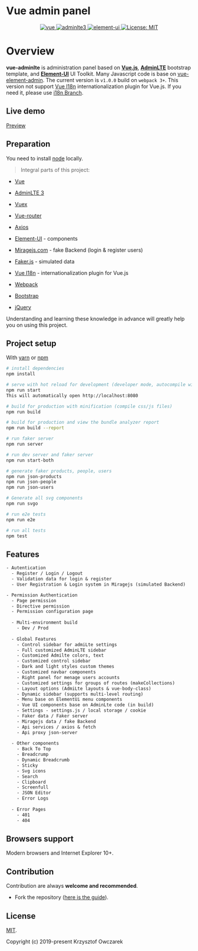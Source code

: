 # Vue admin panel

<p align="center">
  <a href="https://github.com/vuejs/vue">
    <img src="https://img.shields.io/badge/vue-2.5.2-brightgreen.svg" alt="vue">
  </a>  
  <a href="https://github.com/ColorlibHQ/AdminLTE">
      <img src="https://img.shields.io/badge/adminlte-3.0.2-brightgreen.svg" alt="adminlte3">
  </a>
  <a href="https://github.com/ElemeFE/element">
    <img src="https://img.shields.io/badge/element--ui-2.14.1-brightgreen.svg" alt="element-ui">
  </a>   
  <a href="https://opensource.org/licenses/MIT">
      <img src="https://img.shields.io/badge/License-MIT-blue.svg" alt="License: MIT">
    </a>  
</p>

# Overview

**vue-adminlte** is administration panel based on **[Vue.js](https://github.com/vuejs/vue)**, **[AdminLTE](https://github.com/ColorlibHQ/AdminLTE)** bootstrap template, and **[Element-UI](https://github.com/ElemeFE/element)** UI Toolkit.
Many Javascript code is base on [vue-element-admin](https://github.com/PanJiaChen/vue-element-admin/). The current version is `v1.0.0` build on `webpack 3+`.
This version not support [Vue I18n](https://kazupon.github.io/vue-i18n/) internationalization plugin for Vue.js.
If you need it, please use [i18n Branch](https://github.com/KOwiec/tree/vue-adminLte-wbpack-lang).

## Live demo

[Preview](https://kowiec.github.io/vue-adminLte)

## Preparation

You need to install [node](http://nodejs.org/) locally.  

>  Integral parts of this project:

 - [Vue](https://vuejs.org/index.html)
 
 - [AdminLTE 3](https://adminlte.io/themes/v3)
 
 - [Vuex](https://vuex.vuejs.org/)
 
 - [Vue-router](https://router.vuejs.org/)
 
 - [Axios](https://github.com/axios/axios)
 
 - [Element-UI](https://github.com/ElemeFE/element) - components
 
 - [Miragejs.com](https://miragejs.com) - fake Backend (login & register users)
 
 - [Faker.js](https://github.com/Marak/Faker.js) - simulated data 
 
 - [Vue I18n](https://kazupon.github.io/vue-i18n/) - internationalization plugin for Vue.js
 
 - [Webpack](https://github.com/webpack/webpack)
 
 - [Bootstrap](https://getbootstrap.com) 
 
 - [jQuery](https://github.com/jquery/jquery)  
  
  
 Understanding and learning these knowledge in advance will greatly help you on using this project.

## Project setup

With [yarn](https://yarnpkg.com/lang/en/) or [npm](https://www.npmjs.com/get-npm)

``` bash
# install dependencies
npm install 

# serve with hot reload for development (developer mode, autocompile with browsersync support for live demo)
npm run start 
This will automatically open http://localhost:8080

# build for production with minification (compile css/js files)
npm run build

# build for production and view the bundle analyzer report 
npm run build --report

# run faker server
npm run server

# run dev server and faker server
npm run start-both

# generate faker products, people, users
npm run json-products
npm run json-people
npm run json-users

# Generate all svg components
npm run svgo

# run e2e tests
npm run e2e

# run all tests
npm test
```

## Features

```txt
- Autentication
  - Register / Login / Logout
  - Validation data for login & register
  - User Registration & Login system in Miragejs (simulated Backend)

- Permission Authentication
  - Page permission
  - Directive permission
  - Permission configuration page
    
  - Multi-environment build
    - Dev / Prod
    
  - Global Features
    - Control sidebar for admiLte settings
    - Full customized AdminLTE sidebar    
    - Customized Admilte colors, text
    - Customized control sidebar
    - Dark and light styles custom themes
    - Customized navbar components       
    - Right panel for menage users accounts
    - Customized settings for groups of routes (makeCollections)
    - Layout options (AdmiLte layouts & vue-body-class)
    - Dynamic sidebar (supports multi-level routing)
    - Menu base on ElementUi menu components
    - Vue UI components base on AdminLte code (in build)
    - Settings - settings.js / local storage / cookie
    - Faker data / Faker server
    - Miragejs data / fake Backend
    - Api services / axios & fetch 
    - Api proxy json-server
    
  - Other components  
    - Back To Top
    - Breadcrump
    - Dynamic Breadcrumb    
    - Sticky
    - Svg icons
    - Search
    - Clipboard
    - Screenfull   
    - JSON Editor
    - Error Logs 
          
  - Error Pages
    - 401
    - 404
```

## Browsers support

Modern browsers and Internet Explorer 10+.

Contribution
------------
Contribution are always **welcome and recommended**.
 
 - Fork the repository ([here is the guide](https://help.github.com/articles/fork-a-repo/)).

License
-------
[MIT](http://opensource.org/licenses/MIT).

Copyright (c) 2019-present Krzysztof Owczarek


